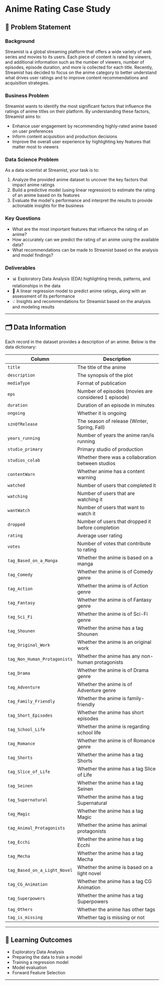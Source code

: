 # Anime Rating Case Study

## 📖 Problem Statement

### Background
Streamist is a global streaming platform that offers a wide variety of web series and movies to its users. Each piece of content is rated by viewers, and additional information such as the number of viewers, number of episodes, episode duration, and more is collected for each title. Recently, Streamist has decided to focus on the anime category to better understand what drives user ratings and to improve content recommendations and acquisition strategies.

### Business Problem
Streamist wants to identify the most significant factors that influence the ratings of anime titles on their platform. By understanding these factors, Streamist aims to:
- Enhance user engagement by recommending highly-rated anime based on user preferences
- Inform content acquisition and production decisions
- Improve the overall user experience by highlighting key features that matter most to viewers

### Data Science Problem
As a data scientist at Streamist, your task is to:
1. Analyze the provided anime dataset to uncover the key factors that impact anime ratings
2. Build a predictive model (using linear regression) to estimate the rating of an anime based on its features
3. Evaluate the model's performance and interpret the results to provide actionable insights for the business

### Key Questions
- What are the most important features that influence the rating of an anime?
- How accurately can we predict the rating of an anime using the available data?
- What recommendations can be made to Streamist based on the analysis and model findings?

### Deliverables
- 📊 Exploratory Data Analysis (EDA) highlighting trends, patterns, and relationships in the data
- 🤖 A linear regression model to predict anime ratings, along with an assessment of its performance
- 💡 Insights and recommendations for Streamist based on the analysis and modeling results

---

## 🗂️ Data Information
Each record in the dataset provides a description of an anime. Below is the data dictionary:

| Column                        | Description                                                      |
|-------------------------------|------------------------------------------------------------------|
| `title`                       | The title of the anime                                           |
| `description`                 | The synopsis of the plot                                         |
| `mediaType`                   | Format of publication                                            |
| `eps`                         | Number of episodes (movies are considered 1 episode)             |
| `duration`                    | Duration of an episode in minutes                                |
| `ongoing`                     | Whether it is ongoing                                            |
| `sznOfRelease`                | The season of release (Winter, Spring, Fall)                     |
| `years_running`               | Number of years the anime ran/is running                         |
| `studio_primary`              | Primary studio of production                                     |
| `studios_colab`               | Whether there was a collaboration between studios                |
| `contentWarn`                 | Whether anime has a content warning                              |
| `watched`                     | Number of users that completed it                                |
| `watching`                    | Number of users that are watching it                             |
| `wantWatch`                   | Number of users that want to watch it                            |
| `dropped`                     | Number of users that dropped it before completion                |
| `rating`                      | Average user rating                                              |
| `votes`                       | Number of votes that contribute to rating                        |
| `tag_Based_on_a_Manga`        | Whether the anime is based on a manga                            |
| `tag_Comedy`                  | Whether the anime is of Comedy genre                             |
| `tag_Action`                  | Whether the anime is of Action genre                             |
| `tag_Fantasy`                 | Whether the anime is of Fantasy genre                            |
| `tag_Sci_Fi`                  | Whether the anime is of Sci-Fi genre                             |
| `tag_Shounen`                 | Whether the anime has a tag Shounen                              |
| `tag_Original_Work`           | Whether the anime is an original work                            |
| `tag_Non_Human_Protagonists`  | Whether the anime has any non-human protagonists                 |
| `tag_Drama`                   | Whether the anime is of Drama genre                              |
| `tag_Adventure`               | Whether the anime is of Adventure genre                          |
| `tag_Family_Friendly`         | Whether the anime is family-friendly                             |
| `tag_Short_Episodes`          | Whether the anime has short episodes                             |
| `tag_School_Life`             | Whether the anime is regarding school life                       |
| `tag_Romance`                 | Whether the anime is of Romance genre                            |
| `tag_Shorts`                  | Whether the anime has a tag Shorts                               |
| `tag_Slice_of_Life`           | Whether the anime has a tag Slice of Life                        |
| `tag_Seinen`                  | Whether the anime has a tag Seinen                               |
| `tag_Supernatural`            | Whether the anime has a tag Supernatural                         |
| `tag_Magic`                   | Whether the anime has a tag Magic                                |
| `tag_Animal_Protagonists`     | Whether the anime has animal protagonists                        |
| `tag_Ecchi`                   | Whether the anime has a tag Ecchi                                |
| `tag_Mecha`                   | Whether the anime has a tag Mecha                                |
| `tag_Based_on_a_Light_Novel`  | Whether the anime is based on a light novel                      |
| `tag_CG_Animation`            | Whether the anime has a tag CG Animation                         |
| `tag_Superpowers`             | Whether the anime has a tag Superpowers                          |
| `tag_Others`                  | Whether the anime has other tags                                 |
| `tag_is_missing`              | Whether tag is missing or not                                    |

---

## 🎯 Learning Outcomes
- Exploratory Data Analysis
- Preparing the data to train a model
- Training a regression model
- Model evaluation
- Forward Feature Selection

---